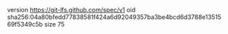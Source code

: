 version https://git-lfs.github.com/spec/v1
oid sha256:04a80bfedd77838581f424a6d92049357ba3be4bcd6d3788e1351569f5349c5b
size 75
